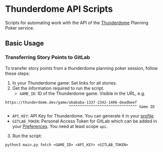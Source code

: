 # Thunderdome API Scripts

Scripts for automating work with the API of the [Thunderdome](https://github.com/StevenWeathers/thunderdome-planning-poker) Planning Poker service.

## Basic Usage

### Transferring Story Points to GitLab

To transfer story points from a thunderdome planning poker session, follow these steps:

1. In your Thunderdome game: Set links for all stories.
2. Get the information required to run the script.
   - `GAME_ID`: ID of the Thunderdome game. Visible in the URL, e.g.

```
https://thunderdome.dev/game/abababa-1337-2342-1406-deadbeef
                             ^^^^^^^^^^^^^^^^^^^^^^^^^^^^^^^ Game ID
```  

   - `API_KEY`: API Key for Thunderdome. You can generate it in your [profile](https://thunderdome.dev/profile).
   - `GITLAB_TOKEN`: Personal Access Token for GitLab which can be added in your [Preferences](https://gitlab.com/-/user_settings/personal_access_tokens). You need at least scope `api`.
3. Run the script:

```
python3 main.py fetch <GAME_ID> <API_KEY> <GITLAB_TOKEN>
```